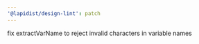 ```yaml
---
'@lapidist/design-lint': patch
---
```


fix extractVarName to reject invalid characters in variable names

